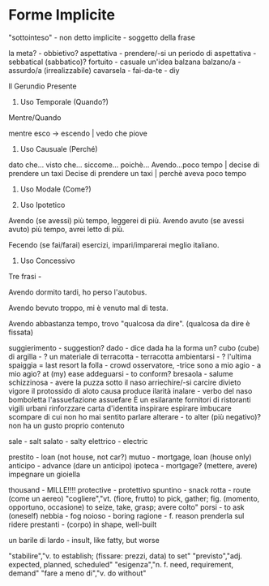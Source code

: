 # Forme Implicite

"sottointeso" - non detto
implicite - soggetto della frase

la meta? - obbietivo?
aspettativa - prendere/-si un periodo di aspettativa - sebbatical (sabbatico)?
fortuito - casuale
un'idea balzana
balzano/a - assurdo/a (irrealizzabile)
cavarsela - 
fai-da-te - diy

Il Gerundio Presente

1. Uso Temporale (Quando?)

Mentre/Quando

mentre esco -> escendo | vedo che piove

1. Uso Causuale (Perché)

dato che...
visto che...
siccome...
poichè...
Avendo...poco tempo | decise di prendere un taxi
Decise di prendere un taxi | perchè aveva poco tempo

1. Uso Modale (Come?)



1. Uso Ipotetico

Avendo (se avessi) più tempo, leggerei di più.
Avendo avuto (se avessi avuto) più tempo, avrei letto di più.

Fecendo (se fai/farai) esercizi, impari/imparerai meglio italiano.



1. Uso Concessivo

Tre frasi - 

Avendo dormito tardi, ho perso l'autobus.

Avendo bevuto troppo, mi è venuto mal di testa.

Avendo abbastanza tempo, trovo "qualcosa da dire". (qualcosa da dire è fissata)

suggierimento - suggestion?
dado - dice
dada ha la forma un? cubo (cube)
di argilla - ? un materiale
di terracotta - terracotta 
ambientarsi - ?
l'ultima spaiggia = last resort
la folla - crowd
osservatore, -trice
sono a mio agio - a mio agio? at (my) ease
addeguarsi - to conform?
bresaola - salume
schizzinosa - avere la puzza sotto il naso
arriechire/-si
carcire
divieto
vigore
il protossido di aloto causa
produce ilarità
inalare - verbo del naso
bomboletta
l'assuefazione
assuefare
È un esilarante
fornitori di ristoranti
vigili urbani
rinforzzare
carta d'identita
inspirare
espirare
imbucare
scompare
di cui non ho mai sentito parlare
alterare - to alter (più negativo)?
non ha un gusto proprio
contenuto

sale - salt
salato - salty
elettrico - electric

prestito - loan (not house, not car?)
mutuo - mortgage, loan (house only)
anticipo - advance (dare un anticipo)
ipoteca - mortgage? (mettere, avere)
impegnare un gioiella

thousand - MILLE!!!!
protective - protettivo
spuntino - snack
rotta - route (come un aereo)
"cogliere","vt.  (fiore, frutto) to pick, gather; fig. (momento, opportuno, occasione) to seize, take, grasp; avere colto"
porsi - to ask (oneself)
nebbia - fog
noioso - boring
ragione - f. reason
prenderla sul ridere
prestanti - (corpo) in shape, well-built

un barile di lardo - insult, like fatty, but worse


"stabilire","v. to establish; (fissare: prezzi, data) to set"
"previsto","adj. expected, planned, scheduled"
"esigenza","n. f. need, requirement, demand"
"fare a meno di","v. do without"


